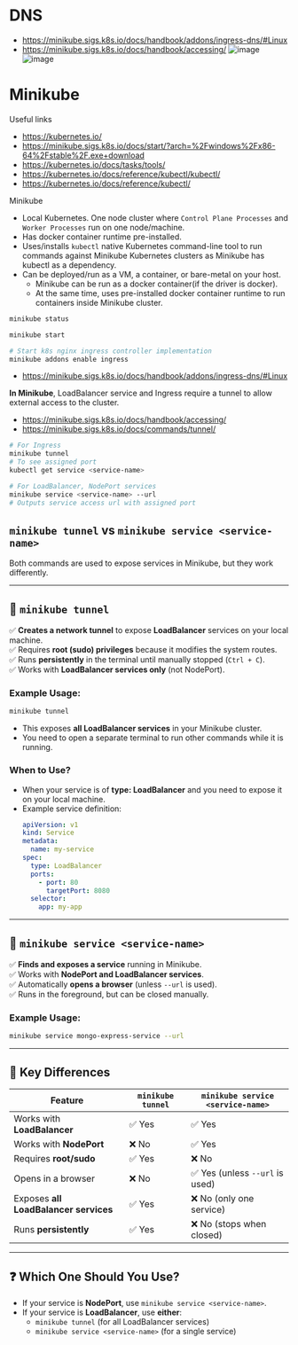 # DNS

- https://minikube.sigs.k8s.io/docs/handbook/addons/ingress-dns/#Linux
- https://minikube.sigs.k8s.io/docs/handbook/accessing/
  ![image](https://github.com/user-attachments/assets/bbe8b263-fb8d-498e-80a1-6b7fabf3d734)
  ![image](https://github.com/user-attachments/assets/c860f9e9-ebae-4dfd-a816-c940fd79bea6)

# Minikube

Useful links
- https://kubernetes.io/
- https://minikube.sigs.k8s.io/docs/start/?arch=%2Fwindows%2Fx86-64%2Fstable%2F.exe+download
- https://kubernetes.io/docs/tasks/tools/
- https://kubernetes.io/docs/reference/kubectl/kubectl/
- https://kubernetes.io/docs/reference/kubectl/

Minikube
- Local Kubernetes. One node cluster where `Control Plane Processes` and `Worker Processes` run on one node/machine.
- Has docker container runtime pre-installed.
- Uses/installs `kubectl` native Kubernetes command-line tool to run commands against Minikube Kubernetes clusters  as Minikube has kubectl as a dependency.
- Can be deployed/run as a VM, a container, or bare-metal on your host.
  - Minikube can be run as a docker container(if the driver is docker).
  - At the same time, uses pre-installed docker container runtime to run containers inside Minikube cluster.

```bash
minikube status
```
```bash
minikube start
```
```bash
# Start k8s nginx ingress controller implementation
minikube addons enable ingress
```
- https://minikube.sigs.k8s.io/docs/handbook/addons/ingress-dns/#Linux

**In Minikube**, LoadBalancer service and Ingress require a tunnel to allow external access to the cluster.
- https://minikube.sigs.k8s.io/docs/handbook/accessing/
- https://minikube.sigs.k8s.io/docs/commands/tunnel/
```bash
# For Ingress
minikube tunnel
# To see assigned port
kubectl get service <service-name>
```
```bash
# For LoadBalancer, NodePort services
minikube service <service-name> --url
# Outputs service access url with assigned port
```

## `minikube tunnel` vs `minikube service <service-name>`

Both commands are used to expose services in Minikube, but they work differently.  

---

## **🔹 `minikube tunnel`**
✅ **Creates a network tunnel** to expose **LoadBalancer** services on your local machine.  
✅ Requires **root (sudo) privileges** because it modifies the system routes.  
✅ Runs **persistently** in the terminal until manually stopped (`Ctrl + C`).  
✅ Works with **LoadBalancer services only** (not NodePort).  

### **Example Usage:**
```sh
minikube tunnel
```
- This exposes **all LoadBalancer services** in your Minikube cluster.  
- You need to open a separate terminal to run other commands while it is running.  

### **When to Use?**
- When your service is of **type: LoadBalancer** and you need to expose it on your local machine.  
- Example service definition:
  ```yaml
  apiVersion: v1
  kind: Service
  metadata:
    name: my-service
  spec:
    type: LoadBalancer
    ports:
      - port: 80
        targetPort: 8080
    selector:
      app: my-app
  ```

---

## **🔹 `minikube service <service-name>`**
✅ **Finds and exposes a service** running in Minikube.  
✅ Works with **NodePort and LoadBalancer services**.  
✅ Automatically **opens a browser** (unless `--url` is used).  
✅ Runs in the foreground, but can be closed manually.  

### **Example Usage:**
```sh
minikube service mongo-express-service --url
```

---

## **🔹 Key Differences**
| Feature               | `minikube tunnel` | `minikube service <service-name>` |
|----------------------|----------------|--------------------------|
| Works with **LoadBalancer** | ✅ Yes | ✅ Yes |
| Works with **NodePort** | ❌ No | ✅ Yes |
| Requires **root/sudo** | ✅ Yes | ❌ No |
| Opens in a browser | ❌ No | ✅ Yes (unless `--url` is used) |
| Exposes **all LoadBalancer services** | ✅ Yes | ❌ No (only one service) |
| Runs **persistently** | ✅ Yes | ❌ No (stops when closed) |

---

## **❓ Which One Should You Use?**
- If your service is **NodePort**, use `minikube service <service-name>`.  
- If your service is **LoadBalancer**, use **either**:
  - `minikube tunnel` (for all LoadBalancer services)  
  - `minikube service <service-name>` (for a single service)  
